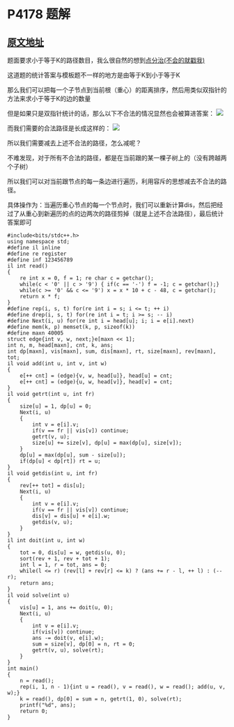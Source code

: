 # P4178 题解

## [原文地址](https://www.cnblogs.com/bcoier/p/10526832.html)

题面要求小于等于K的路径数目，我么很自然的想到[点分治(不会的就戳我)](https://tbr-blog.blog.luogu.org/solution-p3806)

这道题的统计答案与模板题不一样的地方是由等于K到小于等于K

那么我们可以把每一个子节点到当前根（重心）的距离排序，然后用类似双指针的方法来求小于等于K的边的数量

但是如果只是双指针统计的话，那么以下不合法的情况显然也会被算进答案：
![](https://cdn.luogu.com.cn/upload/pic/53974.png)

而我们需要的合法路径是长成这样的：
![](https://cdn.luogu.com.cn/upload/pic/53973.png)

所以我们需要减去上述不合法的路径，怎么减呢？

不难发现，对于所有不合法的路径，都是在当前跟的某一棵子树上的（没有跨越两个子树）

所以我们可以对当前跟节点的每一条边进行遍历，利用容斥的思想减去不合法的路径。

具体操作为：当遍历重心节点的每一个节点时，我们可以重新计算dis，然后把经过了从重心到新遍历的点的边两次的路径剪掉（就是上述不合法路径），最后统计答案即可
```
#include<bits/stdc++.h>
using namespace std;
#define il inline
#define re register
#define inf 123456789
il int read()
{
    re int x = 0, f = 1; re char c = getchar();
    while(c < '0' || c > '9') { if(c == '-') f = -1; c = getchar();}
    while(c >= '0' && c <= '9') x = x * 10 + c - 48, c = getchar();
    return x * f;
}
#define rep(i, s, t) for(re int i = s; i <= t; ++ i)
#define drep(i, s, t) for(re int i = t; i >= s; -- i)
#define Next(i, u) for(re int i = head[u]; i; i = e[i].next)
#define mem(k, p) memset(k, p, sizeof(k))
#define maxn 40005
struct edge{int v, w, next;}e[maxn << 1];
int n, m, head[maxn], cnt, k, ans;
int dp[maxn], vis[maxn], sum, dis[maxn], rt, size[maxn], rev[maxn], tot;
il void add(int u, int v, int w)
{
    e[++ cnt] = (edge){v, w, head[u]}, head[u] = cnt;
    e[++ cnt] = (edge){u, w, head[v]}, head[v] = cnt;
}
il void getrt(int u, int fr)
{
    size[u] = 1, dp[u] = 0;
    Next(i, u)
    {
        int v = e[i].v;
        if(v == fr || vis[v]) continue;
        getrt(v, u);
        size[u] += size[v], dp[u] = max(dp[u], size[v]);
    }
    dp[u] = max(dp[u], sum - size[u]);
    if(dp[u] < dp[rt]) rt = u;
}
il void getdis(int u, int fr)
{
    rev[++ tot] = dis[u];
    Next(i, u)
    {
        int v = e[i].v;
        if(v == fr || vis[v]) continue;
        dis[v] = dis[u] + e[i].w;
        getdis(v, u);
    }
}
il int doit(int u, int w)
{
    tot = 0, dis[u] = w, getdis(u, 0);
    sort(rev + 1, rev + tot + 1);
    int l = 1, r = tot, ans = 0;
    while(l <= r) (rev[l] + rev[r] <= k) ? (ans += r - l, ++ l) : (-- r);
    return ans;
}
il void solve(int u)
{
    vis[u] = 1, ans += doit(u, 0);
    Next(i, u)
    {
        int v = e[i].v;
        if(vis[v]) continue;
        ans -= doit(v, e[i].w);
        sum = size[v], dp[0] = n, rt = 0;
        getrt(v, u), solve(rt);
    }
}
int main()
{
    n = read();
    rep(i, 1, n - 1){int u = read(), v = read(), w = read(); add(u, v, w);}
    k = read(), dp[0] = sum = n, getrt(1, 0), solve(rt);
    printf("%d", ans);
    return 0;
}
```